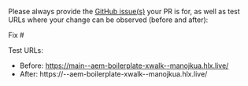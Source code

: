 Please always provide the [GitHub issue(s)](../issues) your PR is for, as well as test URLs where your change can be observed (before and after):

Fix #<gh-issue-id>

Test URLs:
- Before: https://main--aem-boilerplate-xwalk--manojkua.hlx.live/
- After: https://<branch>--aem-boilerplate-xwalk--manojkua.hlx.live/
